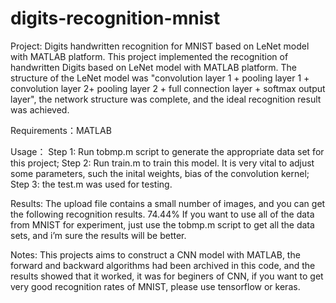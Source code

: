 # digits-recognition-mnist
Project:
Digits handwritten recognition for MNIST based on LeNet model with MATLAB platform.
This project implemented the recognition of handwritten Digits based on LeNet model with MATLAB platform. The structure of the LeNet model was "convolution layer 1 + pooling layer 1 + convolution layer 2+ pooling layer 2 + full connection layer + softmax output layer", the network structure was complete, and the ideal recognition result was achieved.

Requirements：MATLAB

Usage：
Step 1: Run tobmp.m script to generate the appropriate data set for this project;
Step 2: Run train.m to train this model. It is very vital to adjust some parameters, such the inital weights, bias of the convolution kernel;
Step 3: the test.m was used for testing.

Results:
The upload file contains a small number of images, and you can get the following recognition results. 
74.44%
If you want to use all of the data from MNIST for experiment, just use the tobmp.m script to get all the data sets, and i’m sure the results will be better.


Notes:
This projects aims to construct a CNN model with MATLAB, the forward and backward algorithms had been archived in this code, and the results showed that it worked, it was for beginers of CNN, if you want to get very good recognition rates of MNIST, please use tensorflow or keras.
